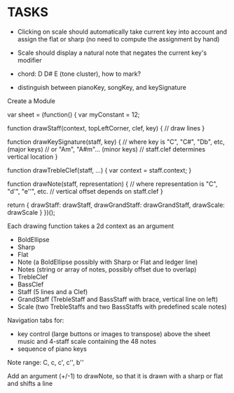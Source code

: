 # TASKS

* Clicking on scale should automatically take current key into account and
assign the flat or sharp (no need to compute the assignment by hand)

* Scale should display a natural note that negates the current key's modifier

* chord: D D# E (tone cluster), how to mark?
* distinguish between pianoKey, songKey, and keySignature

Create a Module

var sheet = (function() {
  var myConstant = 12;

  function drawStaff(context, topLeftCorner, clef, key) {
    // draw lines
  }

  function drawKeySignature(staff, key) {
    // where key is "C", "C#", "Db", etc, (major keys)
    // or "Am", "A#m"... (minor keys)
    // staff.clef determines vertical location
  }

  function drawTrebleClef(staff, ...) {
    var context = staff.context;
  }

  function drawNote(staff, representation) {
    // where representation is "C", "d'", "e''", etc.
    // vertical offset depends on staff.clef
  }
  
  return {
    drawStaff: drawStaff,
    drawGrandStaff: drawGrandStaff,
    drawScale: drawScale
  }
})();

Each drawing function takes a 2d context as an argument

* BoldEllipse
* Sharp
* Flat
* Note (a BoldEllipse possibly with Sharp or Flat and ledger line)
* Notes (string or array of notes, possibly offset due to overlap)
* TrebleClef
* BassClef
* Staff (5 lines and a Clef)
* GrandStaff (TrebleStaff and BassStaff with brace, vertical line on left)
* Scale (two TrebleStaffs and two BassStaffs with predefined scale notes)

Navigation tabs for:
* key control (large buttons or images to transpose) above the
sheet music and 4-staff scale containing the 48 notes
* sequence of piano keys

Note range: C, c, c', c'', b''

Add an argument (+/-1) to drawNote, so that it is drawn with a sharp or flat and shifts a line
